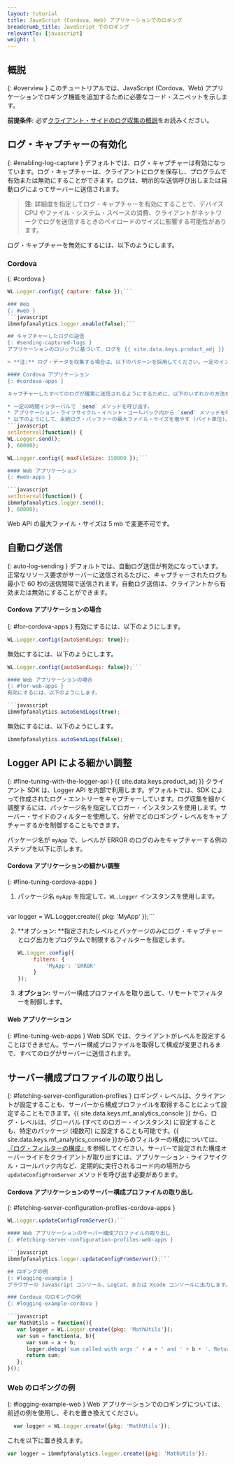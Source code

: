 ```yaml
---
layout: tutorial
title: JavaScript (Cordova、Web) アプリケーションでのロギング
breadcrumb_title: JavaScript でのロギング
relevantTo: [javascript]
weight: 1
---
```

<!-- NLS_CHARSET=UTF-8 -->
## 概説
{: #overview }
このチュートリアルでは、JavaScript (Cordova、Web) アプリケーションでロギング機能を追加するために必要なコード・スニペットを示します。

**前提条件:** 必ず[クライアント・サイドのログ収集の概説](../)をお読みください。

## ログ・キャプチャーの有効化
{: #enabling-log-capture }
デフォルトでは、ログ・キャプチャーは有効になっています。ログ・キャプチャーは、クライアントにログを保存し、プログラムで有効または無効にすることができます。ログは、明示的な送信呼び出しまたは自動ログによってサーバーに送信されます。

> **注:** 詳細度を指定してログ・キャプチャーを有効にすることで、デバイス CPU やファイル・システム・スペースの消費、クライアントがネットワークでログを送信するときのペイロードのサイズに影響する可能性があります。

ログ・キャプチャーを無効にするには、以下のようにします。

### Cordova
{: #cordova }
```javascript
WL.Logger.config({ capture: false });```

### Web
{: #web }
```javascript
ibmmfpfanalytics.logger.enable(false);```

## キャプチャーしたログの送信
{: #sending-captured-logs }
アプリケーションのロジックに基づいて、ログを {{ site.data.keys.product_adj }} に送信します。自動ログ送信を有効にして、自動的にログを送信することもできます。ログの最大サイズに達する前にログが送信されないと、ログ・ファイルがより新しいログで消去されます。

> **注:** ログ・データを収集する場合は、以下のパターンを採用してください。一定のインターバルでデータを送信すると、{{ site.data.keys.mf_analytics_console }} でログ・データをほぼリアルタイムで見られるようにすることができます。

#### Cordova アプリケーション
{: #cordova-apps }

キャプチャーしたすべてのログが確実に送信されるようにするために、以下のいずれかの方法を検討してください。

* 一定の時間インターバルで `send` メソッドを呼び出す。
* アプリケーション・ライフサイクル・イベント・コールバック内から `send` メソッドを呼び出す。
* 以下のようにして、永続ログ・バッファーの最大ファイル・サイズを増やす (バイト単位)。
```javascript
setInterval(function() {
WL.Logger.send();
}, 60000);
```

```javascript
WL.Logger.config({ maxFileSize: 150000 });```

#### Web アプリケーション
{: #web-apps }

```javascript
setInterval(function() {
ibmmfpfanalytics.logger.send();
}, 60000);
```

Web API の最大ファイル・サイズは 5 mb で変更不可です。

## 自動ログ送信
{: auto-log-sending }
デフォルトでは、自動ログ送信が有効になっています。正常なリソース要求がサーバーに送信されるたびに、キャプチャーされたログも最小で 60 秒の送信間隔で送信されます。自動ログ送信は、クライアントから有効または無効にすることができます。 

#### Cordova アプリケーションの場合
{: #for-cordova-apps }
有効にするには、以下のようにします。

```javascript
WL.Logger.config({autoSendLogs: true});
```

無効にするには、以下のようにします。

```javascript
WL.Logger.config({autoSendLogs: false});```

#### Web アプリケーションの場合
{: #for-web-apps }
有効にするには、以下のようにします。

```javascript
ibmmfpfanalytics.autoSendLogs(true);
```

無効にするには、以下のようにします。

```javascript
ibmmfpfanalytics.autoSendLogs(false);
```

## Logger API による細かい調整
{: #fine-tuning-with-the-logger-api }
{{ site.data.keys.product_adj }} クライアント SDK は、Logger API を内部で利用します。デフォルトでは、SDK によって作成されたログ・エントリーをキャプチャーしています。ログ収集を細かく調整するには、パッケージ名を指定してロガー・インスタンスを使用します。サーバー・サイドのフィルターを使用して、分析でどのロギング・レベルをキャプチャーするかを制御することもできます。

パッケージ名が `myApp` で、レベルが ERROR のログのみをキャプチャーする例のステップを以下に示します。

#### Cordova アプリケーションの細かい調整
{: #fine-tuning-cordova-apps }
1. パッケージ名 `myApp` を指定して、`WL.Logger` インスタンスを使用します。

   ```javascript
var logger = WL.Logger.create({ pkg: 'MyApp' });```

2. **オプション: **指定されたレベルとパッケージのみにログ・キャプチャーとログ出力をプログラムで制限するフィルターを指定します。

   ```javascript
   WL.Logger.config({
        filters: {
            'MyApp': 'ERROR'
        }
   });
   ```

3. **オプション:** サーバー構成プロファイルを取り出して、リモートでフィルターを制御します。

#### Web アプリケーション
{: #fine-tuning-web-apps }
Web SDK では、クライアントがレベルを設定することはできません。サーバー構成プロファイルを取得して構成が変更されるまで、すべてのログがサーバーに送信されます。

## サーバー構成プロファイルの取り出し
{: #fetching-server-configuration-profiles }
ロギング・レベルは、クライアントが設定することも、サーバーから構成プロファイルを取得することによって設定することもできます。{{ site.data.keys.mf_analytics_console }} から、ログ・レベルは、グローバル (すべてのロガー・インスタンス) に設定することも、特定のパッケージ (複数可) に設定することも可能です。{{ site.data.keys.mf_analytics_console }}からのフィルターの構成については、[『ログ・フィルターの構成』](../../../analytics/console/log-filters/)を参照してください。サーバーで設定された構成オーバーライドをクライアントが取り出すには、アプリケーション・ライフサイクル・コールバック内など、定期的に実行されるコード内の場所から `updateConfigFromServer` メソッドを呼び出す必要があります。

#### Cordova アプリケーションのサーバー構成プロファイルの取り出し
{: #fetching-server-configuration-profiles-cordova-apps }

```javascript
WL.Logger.updateConfigFromServer();```

#### Web アプリケーションのサーバー構成プロファイルの取り出し
{: #fetching-server-configuration-profiles-web-apps }

```javascript
ibmmfpfanalytics.logger.updateConfigFromServer();```

## ロギングの例
{: #logging-example }
ブラウザーの JavaScript コンソール、LogCat、または Xcode コンソールに出力します。

### Cordova のロギングの例
{: #logging-example-cordova }

```javascript
var MathUtils = function(){
   var logger = WL.Logger.create({pkg: 'MathUtils'});
   var sum = function(a, b){
      var sum = a + b;
      logger.debug('sum called with args ' + a + ' and ' + b + '. Returning ' + sum);
      return sum;
   };
}();
```

### Web のロギングの例
{: #logging-example-web }
Web アプリケーションでのロギングについては、前述の例を使用し、それを置き換えてください。

```javascript
  var logger = WL.Logger.create({pkg: 'MathUtils'});
```

これを以下に置き換えます。

```javascript
var logger = ibmmfpfanalytics.logger.create({pkg: 'MathUtils'});
```
